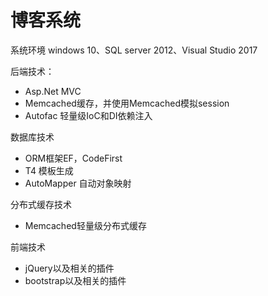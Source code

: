 # 博客系统
系统环境
windows 10、SQL server 2012、Visual Studio 2017

后端技术：

  * Asp.Net MVC
  * Memcached缓存，并使用Memcached模拟session
  * Autofac 轻量级IoC和DI依赖注入

数据库技术
  * ORM框架EF，CodeFirst
  * T4 模板生成
  * AutoMapper 自动对象映射

分布式缓存技术

  * Memcached轻量级分布式缓存

前端技术

  * jQuery以及相关的插件
  * bootstrap以及相关的插件
